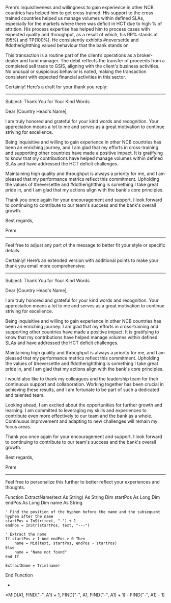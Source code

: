 Prem’s inquisitiveness and willingness to gain experience in other NCB countries has helped him to get cross trained. His support to the cross trained countries helped us manage volumes within defined SLAs, especially for the markets where there was deficit in HCT due to high % of attrition. His process expertise has helped him to process cases with expected quality and throughput, as a result of which, his RR% stands at (95%) and TP(100%). He consistently exhibits #neversettle and #dotherightthing valued behaviour that the bank stands on


This transaction is a routine part of the client’s operations as a broker-dealer and fund manager. The debit reflects the transfer of proceeds from a completed sell trade to GSIS, aligning with the client's business activities. No unusual or suspicious behavior is noted, making the transaction consistent with expected financial activities in this sector.

Certainly! Here’s a draft for your thank you reply:

---

Subject: Thank You for Your Kind Words

Dear [Country Head's Name],

I am truly honored and grateful for your kind words and recognition. Your appreciation means a lot to me and serves as a great motivation to continue striving for excellence.

Being inquisitive and willing to gain experience in other NCB countries has been an enriching journey, and I am glad that my efforts in cross-training and supporting other countries have made a positive impact. It is gratifying to know that my contributions have helped manage volumes within defined SLAs and have addressed the HCT deficit challenges.

Maintaining high quality and throughput is always a priority for me, and I am pleased that my performance metrics reflect this commitment. Upholding the values of #neversettle and #dotherightthing is something I take great pride in, and I am glad that my actions align with the bank's core principles.

Thank you once again for your encouragement and support. I look forward to continuing to contribute to our team's success and the bank's overall growth.

Best regards,

Prem

---

Feel free to adjust any part of the message to better fit your style or specific details.



Certainly! Here’s an extended version with additional points to make your thank you email more comprehensive:

---

Subject: Thank You for Your Kind Words

Dear [Country Head's Name],

I am truly honored and grateful for your kind words and recognition. Your appreciation means a lot to me and serves as a great motivation to continue striving for excellence.

Being inquisitive and willing to gain experience in other NCB countries has been an enriching journey. I am glad that my efforts in cross-training and supporting other countries have made a positive impact. It is gratifying to know that my contributions have helped manage volumes within defined SLAs and have addressed the HCT deficit challenges.

Maintaining high quality and throughput is always a priority for me, and I am pleased that my performance metrics reflect this commitment. Upholding the values of #neversettle and #dotherightthing is something I take great pride in, and I am glad that my actions align with the bank's core principles.

I would also like to thank my colleagues and the leadership team for their continuous support and collaboration. Working together has been crucial in achieving these results, and I am fortunate to be part of such a dedicated and talented team.

Looking ahead, I am excited about the opportunities for further growth and learning. I am committed to leveraging my skills and experiences to contribute even more effectively to our team and the bank as a whole. Continuous improvement and adapting to new challenges will remain my focus areas.

Thank you once again for your encouragement and support. I look forward to continuing to contribute to our team's success and the bank's overall growth.

Best regards,

Prem

---

Feel free to personalize this further to better reflect your experiences and thoughts.





Function ExtractName(text As String) As String
    Dim startPos As Long
    Dim endPos As Long
    Dim name As String
    
    ' Find the position of the hyphen before the name and the subsequent hyphen after the name
    startPos = InStr(text, "-") + 1
    endPos = InStr(startPos, text, "---")
    
    ' Extract the name
    If startPos > 1 And endPos > 0 Then
        name = Mid(text, startPos, endPos - startPos)
    Else
        name = "Name not found"
    End If
    
    ExtractName = Trim(name)
End Function

-	

=MID(A1, FIND("-", A1) + 1, FIND("-", A1, FIND("-", A1) + 1) - FIND("-", A1) - 1)
